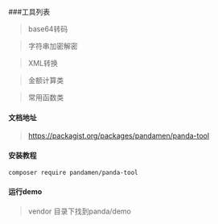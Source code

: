 ###工具列表
> base64转码

> 字符串加密解密

> XML转换

> 金额计算类

> 常用函数类

#### 文档地址
> https://packagist.org/packages/pandamen/panda-tool

#### 安装教程
```
composer require pandamen/panda-tool
```

#### 运行demo
> vendor 目录下找到panda/demo

